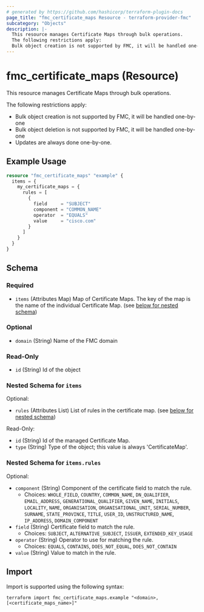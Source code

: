 ```yaml
---
# generated by https://github.com/hashicorp/terraform-plugin-docs
page_title: "fmc_certificate_maps Resource - terraform-provider-fmc"
subcategory: "Objects"
description: |-
  This resource manages Certificate Maps through bulk operations.
  The following restrictions apply:
  Bulk object creation is not supported by FMC, it will be handled one-by-oneBulk object deletion is not supported by FMC, it will be handled one-by-oneUpdates are always done one-by-one.
---
```


# fmc_certificate_maps (Resource)

This resource manages Certificate Maps through bulk operations.

The following restrictions apply:
  - Bulk object creation is not supported by FMC, it will be handled one-by-one
  - Bulk object deletion is not supported by FMC, it will be handled one-by-one
  - Updates are always done one-by-one.

## Example Usage

```terraform
resource "fmc_certificate_maps" "example" {
  items = {
    my_certificate_maps = {
      rules = [
        {
          field     = "SUBJECT"
          component = "COMMON_NAME"
          operator  = "EQUALS"
          value     = "cisco.com"
        }
      ]
    }
  }
}
```

<!-- schema generated by tfplugindocs -->
## Schema

### Required

- `items` (Attributes Map) Map of Certificate Maps. The key of the map is the name of the individual Certificate Map. (see [below for nested schema](#nestedatt--items))

### Optional

- `domain` (String) Name of the FMC domain

### Read-Only

- `id` (String) Id of the object

<a id="nestedatt--items"></a>
### Nested Schema for `items`

Optional:

- `rules` (Attributes List) List of rules in the certificate map. (see [below for nested schema](#nestedatt--items--rules))

Read-Only:

- `id` (String) Id of the managed Certificate Map.
- `type` (String) Type of the object; this value is always 'CertificateMap'.

<a id="nestedatt--items--rules"></a>
### Nested Schema for `items.rules`

Optional:

- `component` (String) Component of the certificate field to match the rule.
  - Choices: `WHOLE_FIELD`, `COUNTRY`, `COMMON_NAME`, `DN_QUALIFIER`, `EMAIL_ADDRESS`, `GENERATIONAL_QUALIFIER`, `GIVEN_NAME`, `INITIALS`, `LOCALITY`, `NAME`, `ORGANISATION`, `ORGANISATIONAL_UNIT`, `SERIAL_NUMBER`, `SURNAME`, `STATE_PROVINCE`, `TITLE`, `USER_ID`, `UNSTRUCTURED_NAME`, `IP_ADDRESS`, `DOMAIN_COMPONENT`
- `field` (String) Certificate field to match the rule.
  - Choices: `SUBJECT`, `ALTERNATIVE_SUBJECT`, `ISSUER`, `EXTENDED_KEY_USAGE`
- `operator` (String) Operator to use for matching the rule.
  - Choices: `EQUALS`, `CONTAINS`, `DOES_NOT_EQUAL`, `DOES_NOT_CONTAIN`
- `value` (String) Value to match in the rule.

## Import

Import is supported using the following syntax:

```shell
terraform import fmc_certificate_maps.example "<domain>,[<certificate_maps_name>]"
```
